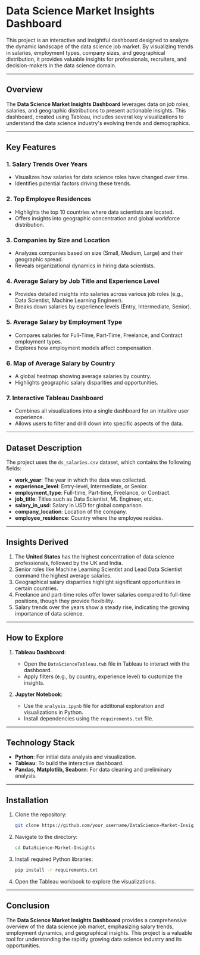# Data Science Market Insights Dashboard

This project is an interactive and insightful dashboard designed to analyze the dynamic landscape of the data science job market. By visualizing trends in salaries, employment types, company sizes, and geographical distribution, it provides valuable insights for professionals, recruiters, and decision-makers in the data science domain.

---

## Overview

The **Data Science Market Insights Dashboard** leverages data on job roles, salaries, and geographic distributions to present actionable insights. This dashboard, created using Tableau, includes several key visualizations to understand the data science industry's evolving trends and demographics.

---

## Key Features

### **1. Salary Trends Over Years**
- Visualizes how salaries for data science roles have changed over time.
- Identifies potential factors driving these trends.

### **2. Top Employee Residences**
- Highlights the top 10 countries where data scientists are located.
- Offers insights into geographic concentration and global workforce distribution.

### **3. Companies by Size and Location**
- Analyzes companies based on size (Small, Medium, Large) and their geographic spread.
- Reveals organizational dynamics in hiring data scientists.

### **4. Average Salary by Job Title and Experience Level**
- Provides detailed insights into salaries across various job roles (e.g., Data Scientist, Machine Learning Engineer).
- Breaks down salaries by experience levels (Entry, Intermediate, Senior).

### **5. Average Salary by Employment Type**
- Compares salaries for Full-Time, Part-Time, Freelance, and Contract employment types.
- Explores how employment models affect compensation.

### **6. Map of Average Salary by Country**
- A global heatmap showing average salaries by country.
- Highlights geographic salary disparities and opportunities.

### **7. Interactive Tableau Dashboard**
- Combines all visualizations into a single dashboard for an intuitive user experience.
- Allows users to filter and drill down into specific aspects of the data.

---

## Dataset Description

The project uses the `ds_salaries.csv` dataset, which contains the following fields:
- **work_year**: The year in which the data was collected.
- **experience_level**: Entry-level, Intermediate, or Senior.
- **employment_type**: Full-time, Part-time, Freelance, or Contract.
- **job_title**: Titles such as Data Scientist, ML Engineer, etc.
- **salary_in_usd**: Salary in USD for global comparison.
- **company_location**: Location of the company.
- **employee_residence**: Country where the employee resides.

---

## Insights Derived

1. The **United States** has the highest concentration of data science professionals, followed by the UK and India.
2. Senior roles like Machine Learning Scientist and Lead Data Scientist command the highest average salaries.
3. Geographical salary disparities highlight significant opportunities in certain countries.
4. Freelance and part-time roles offer lower salaries compared to full-time positions, though they provide flexibility.
5. Salary trends over the years show a steady rise, indicating the growing importance of data science.

---

## How to Explore

1. **Tableau Dashboard**:
   - Open the `DataScienceTableau.twb` file in Tableau to interact with the dashboard.
   - Apply filters (e.g., by country, experience level) to customize the insights.

2. **Jupyter Notebook**:
   - Use the `analysis.ipynb` file for additional exploration and visualizations in Python.
   - Install dependencies using the `requirements.txt` file.

---

## Technology Stack

- **Python**: For initial data analysis and visualization.
- **Tableau**: To build the interactive dashboard.
- **Pandas, Matplotlib, Seaborn**: For data cleaning and preliminary analysis.

---

## Installation

1. Clone the repository:
   ```bash
   git clone https://github.com/your_username/DataScience-Market-Insights.git
2. Navigate to the directory:
   ```bash
   cd DataScience-Market-Insights
3. Install required Python libraries:
   ```bash
   pip install -r requirements.txt
4. Open the Tableau workbook to explore the visualizations.

---

## Conclusion
The **Data Science Market Insights Dashboard** provides a comprehensive overview of the data science job market, emphasizing salary trends, employment dynamics, and geographical insights. This project is a valuable tool for understanding the rapidly growing data science industry and its opportunities.
